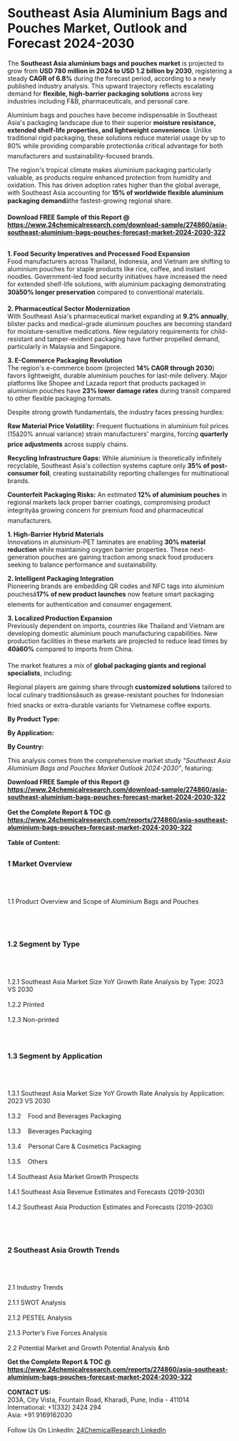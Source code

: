 <h1>Southeast Asia Aluminium Bags and Pouches Market, Outlook and Forecast 2024-2030</h1><p>The <strong>Southeast Asia aluminium bags and pouches market</strong> is projected to grow from <strong>USD 780 million in 2024 to USD 1.2 billion by 2030</strong>, registering a steady <strong>CAGR of 6.8%</strong> during the forecast period, according to a newly published industry analysis. This upward trajectory reflects escalating demand for <strong>flexible, high-barrier packaging solutions</strong> across key industries including F&amp;B, pharmaceuticals, and personal care.</p><p>Aluminium bags and pouches have become indispensable in Southeast Asia's packaging landscape due to their superior <strong>moisture resistance, extended shelf-life properties, and lightweight convenience</strong>. Unlike traditional rigid packaging, these solutions reduce material usage by up to 80% while providing comparable protectionâa critical advantage for both manufacturers and sustainability-focused brands.</p><p>The region's tropical climate makes aluminium packaging particularly valuable, as products require enhanced protection from humidity and oxidation. This has driven adoption rates higher than the global average, with Southeast Asia accounting for <strong>15% of worldwide flexible aluminium packaging demand</strong>âthe fastest-growing regional share.</p><div><b>Download FREE Sample of this Report @ 
            <a href="https://www.24chemicalresearch.com/download-sample/274860/asia-southeast-aluminium-bags-pouches-forecast-market-2024-2030-322">
            https://www.24chemicalresearch.com/download-sample/274860/asia-southeast-aluminium-bags-pouches-forecast-market-2024-2030-322</a></b></div><br><p><strong>1. Food Security Imperatives and Processed Food Expansion</strong><br>  
Food manufacturers across Thailand, Indonesia, and Vietnam are shifting to aluminium pouches for staple products like rice, coffee, and instant noodles. Government-led food security initiatives have increased the need for extended shelf-life solutions, with aluminium packaging demonstrating <strong>30â50% longer preservation</strong> compared to conventional materials.</p><p><strong>2. Pharmaceutical Sector Modernization</strong><br>  
With Southeast Asia's pharmaceutical market expanding at <strong>9.2% annually</strong>, blister packs and medical-grade aluminium pouches are becoming standard for moisture-sensitive medications. New regulatory requirements for child-resistant and tamper-evident packaging have further propelled demand, particularly in Malaysia and Singapore.</p><p><strong>3. E-Commerce Packaging Revolution</strong><br>  
The region's e-commerce boom (projected <strong>14% CAGR through 2030</strong>) favors lightweight, durable aluminium pouches for last-mile delivery. Major platforms like Shopee and Lazada report that products packaged in aluminium pouches have <strong>23% lower damage rates</strong> during transit compared to other flexible packaging formats.</p><p>Despite strong growth fundamentals, the industry faces pressing hurdles:</p><p><strong>Raw Material Price Volatility:</strong> Frequent fluctuations in aluminium foil prices (15â20% annual variance) strain manufacturers' margins, forcing <strong>quarterly price adjustments</strong> across supply chains.</p><p><strong>Recycling Infrastructure Gaps:</strong> While aluminium is theoretically infinitely recyclable, Southeast Asia's collection systems capture only <strong>35% of post-consumer foil</strong>, creating sustainability reporting challenges for multinational brands.</p><p><strong>Counterfeit Packaging Risks:</strong> An estimated <strong>12% of aluminium pouches</strong> in regional markets lack proper barrier coatings, compromising product integrityâa growing concern for premium food and pharmaceutical manufacturers.</p><p><strong>1. High-Barrier Hybrid Materials</strong><br>  
Innovations in aluminium-PET laminates are enabling <strong>30% material reduction</strong> while maintaining oxygen barrier properties. These next-generation pouches are gaining traction among snack food producers seeking to balance performance and sustainability.</p><p><strong>2. Intelligent Packaging Integration</strong><br>  
Pioneering brands are embedding QR codes and NFC tags into aluminium pouchesâ<strong>17% of new product launches</strong> now feature smart packaging elements for authentication and consumer engagement.</p><p><strong>3. Localized Production Expansion</strong><br>  
Previously dependent on imports, countries like Thailand and Vietnam are developing domestic aluminium pouch manufacturing capabilities. New production facilities in these markets are projected to reduce lead times by <strong>40â60%</strong> compared to imports from China.</p><p>The market features a mix of <strong>global packaging giants and regional specialists</strong>, including:</p><p>Regional players are gaining share through <strong>customized solutions</strong> tailored to local culinary traditionsâsuch as grease-resistant pouches for Indonesian fried snacks or extra-durable variants for Vietnamese coffee exports.</p><p><strong>By Product Type:</strong></p><p><strong>By Application:</strong></p><p><strong>By Country:</strong></p><p>This analysis comes from the comprehensive market study <em>"Southeast Asia Aluminium Bags and Pouches Market Outlook 2024-2030"</em>, featuring:</p><div><b>Download FREE Sample of this Report @ 
            <a href="https://www.24chemicalresearch.com/download-sample/274860/asia-southeast-aluminium-bags-pouches-forecast-market-2024-2030-322">
            https://www.24chemicalresearch.com/download-sample/274860/asia-southeast-aluminium-bags-pouches-forecast-market-2024-2030-322</a></b></div><br><div><b>Get the Complete Report & TOC @ 
            <a href="https://www.24chemicalresearch.com/reports/274860/asia-southeast-aluminium-bags-pouches-forecast-market-2024-2030-322">
            https://www.24chemicalresearch.com/reports/274860/asia-southeast-aluminium-bags-pouches-forecast-market-2024-2030-322</a></b></div><br>
            <b>Table of Content:</b><p><h2><span style="font-size:16px"><strong>1 Market Overview&nbsp;&nbsp; &nbsp;</strong></span></h2><br />
<br />
<p>1.1 Product Overview and Scope of Aluminium Bags and Pouches&nbsp;</p><br />
<br />
<h2><strong><span style="font-size:16px">1.2 Segment by Type&nbsp;&nbsp; &nbsp;</span></strong></h2><br />
<br />
<p>1.2.1 Southeast Asia Market Size YoY Growth Rate Analysis by Type: 2023 VS 2030&nbsp;&nbsp; &nbsp;<br /><br />
1.2.2 Printed&nbsp;&nbsp; &nbsp;<br /><br />
1.2.3 Non-printed<br /><br />
<br />
<h2><span style="font-size:16px"><strong>1.3 Segment by Application&nbsp;&nbsp;</strong></span></h2><br />
<br />
<p>1.3.1 Southeast Asia Market Size YoY Growth Rate Analysis by Application: 2023 VS 2030&nbsp;&nbsp; &nbsp;<br /><br />
1.3.2&nbsp;&nbsp; &nbsp;Food and Beverages Packaging<br /><br />
1.3.3&nbsp;&nbsp; &nbsp;Beverages Packaging<br /><br />
1.3.4&nbsp;&nbsp; &nbsp;Personal Care & Cosmetics Packaging<br /><br />
1.3.5&nbsp;&nbsp; &nbsp;Others<br /><br />
1.4 Southeast Asia Market Growth Prospects&nbsp;&nbsp; &nbsp;<br /><br />
1.4.1 Southeast Asia Revenue Estimates and Forecasts (2019-2030)&nbsp;&nbsp; &nbsp;<br /><br />
1.4.2 Southeast Asia Production Estimates and Forecasts (2019-2030)&nbsp;&nbsp;</p><br />
<br />
<h2><span style="font-size:16px"><strong>2 Southeast Asia Growth Trends&nbsp;&nbsp; &nbsp;</strong></span></h2><br />
<br />
<p>2.1 Industry Trends&nbsp;&nbsp; &nbsp;<br /><br />
2.1.1 SWOT Analysis&nbsp;&nbsp; &nbsp;<br /><br />
2.1.2 PESTEL Analysis&nbsp;&nbsp; &nbsp;<br /><br />
2.1.3 Porter&rsquo;s Five Forces Analysis&nbsp;&nbsp; &nbsp;<br /><br />
2.2 Potential Market and Growth Potential Analysis&nbsp;&nb</p><div><b>Get the Complete Report & TOC @ 
            <a href="https://www.24chemicalresearch.com/reports/274860/asia-southeast-aluminium-bags-pouches-forecast-market-2024-2030-322">
            https://www.24chemicalresearch.com/reports/274860/asia-southeast-aluminium-bags-pouches-forecast-market-2024-2030-322</a></b></div><br><b>CONTACT US:</b><br>
            203A, City Vista, Fountain Road, Kharadi, Pune, India - 411014<br>
            International: +1(332) 2424 294<br>
            Asia: +91 9169162030 <br><br>
            Follow Us On LinkedIn: <a href="https://www.linkedin.com/company/24chemicalresearch/">24ChemicalResearch LinkedIn</a>